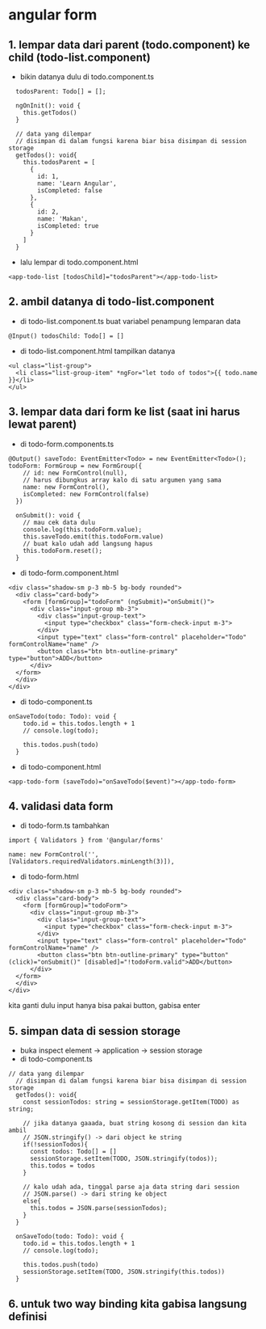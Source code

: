 # angular form

## 1. lempar data dari parent (todo.component) ke child (todo-list.component)
- bikin datanya dulu di todo.component.ts
```
  todosParent: Todo[] = [];

  ngOnInit(): void {
    this.getTodos()
  }

  // data yang dilempar
  // disimpan di dalam fungsi karena biar bisa disimpan di session storage
  getTodos(): void{
    this.todosParent = [
      {
        id: 1,
        name: 'Learn Angular',
        isCompleted: false
      },
      {
        id: 2,
        name: 'Makan',
        isCompleted: true
      }
    ]
  }

```

- lalu lempar di todo.component.html
```
<app-todo-list [todosChild]="todosParent"></app-todo-list>
```

## 2. ambil datanya di todo-list.component
- di todo-list.component.ts buat variabel penampung lemparan data
```
@Input() todosChild: Todo[] = []
```

- di todo-list.component.html tampilkan datanya
```
<ul class="list-group">
  <li class="list-group-item" *ngFor="let todo of todos">{{ todo.name }}</li>
</ul>
```

## 3. lempar data dari form ke list (saat ini harus lewat parent)
- di todo-form.components.ts
```
@Output() saveTodo: EventEmitter<Todo> = new EventEmitter<Todo>();
todoForm: FormGroup = new FormGroup({
    // id: new FormControl(null),
    // harus dibungkus array kalo di satu argumen yang sama
    name: new FormControl(),
    isCompleted: new FormControl(false)
  })

  onSubmit(): void {
    // mau cek data dulu
    console.log(this.todoForm.value);
    this.saveTodo.emit(this.todoForm.value)
    // buat kalo udah add langsung hapus
    this.todoForm.reset();
  }
```
- di todo-form.component.html
```
<div class="shadow-sm p-3 mb-5 bg-body rounded">
  <div class="card-body">
    <form [formGroup]="todoForm" (ngSubmit)="onSubmit()">
      <div class="input-group mb-3">
        <div class="input-group-text">
          <input type="checkbox" class="form-check-input m-3">
        </div>
        <input type="text" class="form-control" placeholder="Todo" formControlName="name" />
        <button class="btn btn-outline-primary" type="button">ADD</button>
      </div>
  </form>
  </div>
</div>
```

- di todo-component.ts
```
onSaveTodo(todo: Todo): void {
    todo.id = this.todos.length + 1
    // console.log(todo);
    
    this.todos.push(todo)
  }
```

- di todo-component.html
```
<app-todo-form (saveTodo)="onSaveTodo($event)"></app-todo-form>
```

## 4. validasi data form
- di todo-form.ts tambahkan
```
import { Validators } from '@angular/forms'

name: new FormControl('', [Validators.requiredValidators.minLength(3)]),
```

- di todo-form.html
```
<div class="shadow-sm p-3 mb-5 bg-body rounded">
  <div class="card-body">
    <form [formGroup]="todoForm">
      <div class="input-group mb-3">
        <div class="input-group-text">
          <input type="checkbox" class="form-check-input m-3">
        </div>
        <input type="text" class="form-control" placeholder="Todo" formControlName="name" />
        <button class="btn btn-outline-primary" type="button" (click)="onSubmit()" [disabled]="!todoForm.valid">ADD</button>
      </div>
  </form>
  </div>
</div>
```

kita ganti dulu input hanya bisa pakai button, gabisa enter

## 5. simpan data di session storage
- buka inspect element -> application -> session storage
- di todo-component.ts
```
// data yang dilempar
  // disimpan di dalam fungsi karena biar bisa disimpan di session storage
  getTodos(): void{
    const sessionTodos: string = sessionStorage.getItem(TODO) as string;

    // jika datanya gaaada, buat string kosong di session dan kita ambil
    // JSON.stringify() -> dari object ke string
    if(!sessionTodos){
      const todos: Todo[] = []
      sessionStorage.setItem(TODO, JSON.stringify(todos));
      this.todos = todos
    }

    // kalo udah ada, tinggal parse aja data string dari session
    // JSON.parse() -> dari string ke object
    else{
      this.todos = JSON.parse(sessionTodos);
    }
  }

  onSaveTodo(todo: Todo): void {
    todo.id = this.todos.length + 1
    // console.log(todo);
    
    this.todos.push(todo)
    sessionStorage.setItem(TODO, JSON.stringify(this.todos))
  }
```


## 6. untuk two way binding kita gabisa langsung definisi 